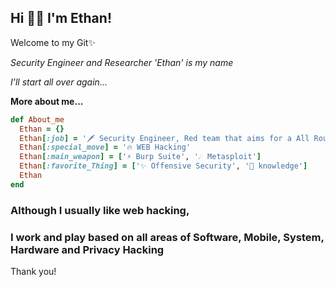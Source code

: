 ## Hi 👋🏼 I'm Ethan!

Welcome to my Git✨

*Security Engineer and Researcher*
*'Ethan' is my name*

*I'll start all over again...*

**More about me...**

```ruby
def About_me
  Ethan = {}
  Ethan[:job] = '🗡 Security Engineer, Red team that aims for a All Rounder'
  Ethan[:special_move] = '🔥 WEB Hacking'
  Ethan[:main_weapon] = ['⚡ Burp Suite', '☄️ Metasploit']
  Ethan[:favorite_Thing] = ['✨ Offensive Security', '🌱 knowledge']
  Ethan
end
```


### Although I usually like web hacking, 
### I work and play based on all areas of Software, Mobile, System, Hardware and Privacy Hacking

Thank you!
